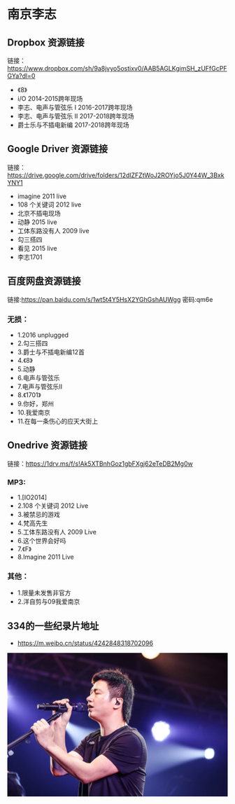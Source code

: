 # 南京李志
## Dropbox 资源链接
链接：https://www.dropbox.com/sh/9a8jvyo5ostixv0/AAB5AGLKgimSH_zUFfGcPFGYa?dl=0
- 《8》
- i/O 2014-2015跨年现场
- 李志、电声与管弦乐 I 2016-2017跨年现场
- 李志、电声与管弦乐 II 2017-2018跨年现场
- 爵士乐与不插电新编 2017-2018跨年现场

## Google Driver 资源链接
链接：https://drive.google.com/drive/folders/12dlZFZtWoJ2ROYjo5J0Y44W_3BxkYNY1
- imagine 2011 live
- 108 个关键词 2012 live
- 北京不插电现场
- 动静 2015 live
- 工体东路没有人 2009 live
- 勾三搭四
- 看见 2015 live
- 李志1701

## 百度网盘资源链接
链接:https://pan.baidu.com/s/1wt5t4Y5HsX2YGhGshAUWgg 密码:qm6e
### 无损：
- 1.2016 unplugged
- 2.勾三搭四
- 3.爵士与不插电新编12首
- 4.《8》
- 5.动静
- 6.电声与管弦乐
- 7.电声与管弦乐II
- 8.《1701》
- 9.你好，郑州
- 10.我爱南京
- 11.在每一条伤心的应天大街上

## Onedrive 资源链接
链接：https://1drv.ms/f/s!Ak5XTBnhGoz1gbFXgj62eTeDB2Mg0w

### MP3:
- 1.[IO2014]
- 2.108 个关键词 2012 Live
- 3.被禁忌的游戏
- 4.梵高先生
- 5.工体东路没有人 2009 Live
- 6.这个世界会好吗
- 7.《F》
- 8.Imagine 2011 Live

### 其他：
- 1.限量未发售非官方
- 2.洋自剪与09我爱南京

## 334的一些纪录片地址
- https://m.weibo.cn/status/4242848318702096

![](./图片/lizhi.png)

